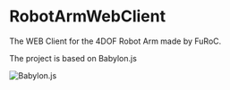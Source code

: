 # RobotArmWebClient
The WEB Client for the 4DOF Robot Arm made by FuRoC.

The project is based on Babylon.js

![Babylon.js](http://www.babylonjs.com/Assets/Logo.png)